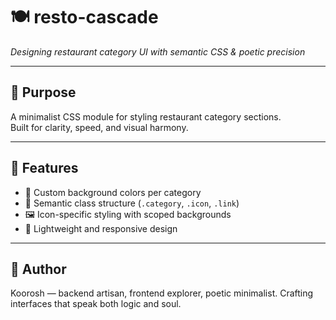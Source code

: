 # 🍽️ resto-cascade  
_Designing restaurant category UI with semantic CSS & poetic precision_

---

## 🎯 Purpose  
A minimalist CSS module for styling restaurant category sections.  
Built for clarity, speed, and visual harmony.

---

## 🧩 Features  
- 🎨 Custom background colors per category  
- 🧭 Semantic class structure (`.category`, `.icon`, `.link`)  
- 🖼️ Icon-specific styling with scoped backgrounds  
- 🧵 Lightweight and responsive design

---

## 🧠 Author
Koorosh — backend artisan, frontend explorer, poetic minimalist. Crafting interfaces that speak both logic and soul.
